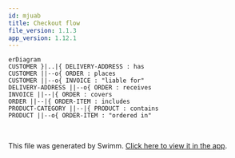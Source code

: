 ```yaml
---
id: mjuab
title: Checkout flow
file_version: 1.1.3
app_version: 1.12.1
---
```


<!--MERMAID {width:100}-->
```mermaid
erDiagram
CUSTOMER }|..|{ DELIVERY-ADDRESS : has
CUSTOMER ||--o{ ORDER : places
CUSTOMER ||--o{ INVOICE : "liable for"
DELIVERY-ADDRESS ||--o{ ORDER : receives
INVOICE ||--|{ ORDER : covers
ORDER ||--|{ ORDER-ITEM : includes
PRODUCT-CATEGORY ||--|{ PRODUCT : contains
PRODUCT ||--o{ ORDER-ITEM : "ordered in"
```
<!--MCONTENT {content: "erDiagram<br/>\nCUSTOMER }|..|{ DELIVERY-ADDRESS : has<br/>\nCUSTOMER ||--o{ ORDER : places<br/>\nCUSTOMER ||--o{ INVOICE : \"liable for\"<br/>\nDELIVERY-ADDRESS ||--o{ ORDER : receives<br/>\nINVOICE ||--|{ ORDER : covers<br/>\nORDER ||--|{ ORDER-ITEM : includes<br/>\nPRODUCT-CATEGORY ||--|{ PRODUCT : contains<br/>\nPRODUCT ||--o{ ORDER-ITEM : \"ordered in\"<br/>"} --->

<br/>

This file was generated by Swimm. [Click here to view it in the app](https://swimm-web-app.web.app/repos/Z2l0aHViJTNBJTNBdnVlJTNBJTNBdXNlcnRlc3Rpbmctc3dpbW0=/docs/mjuab).
